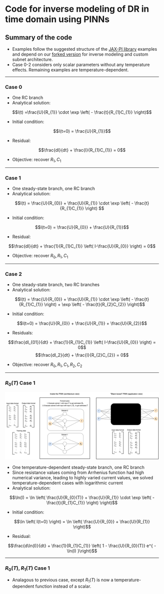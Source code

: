 # Code for inverse modeling of DR in time domain using PINNs

## Summary of the code

- Examples follow the suggested structure of the [JAX-PI library](https://github.com/PredictiveIntelligenceLab/jaxpi) examples and depend on our [forked version](https://github.com/emiresenov/jaxpi) for inverse modeling and custom subnet architecture.
- Case 0-2 considers only scalar parameters without any temperature effects. Remaining examples are temperature-dependent.

---
### Case 0

- One RC branch
- Analytical solution:
  
$$I(t) =\frac{U}{R_{1}} \cdot \exp \left( - \frac{t}{R_{1}C_{1}} \right)$$

- Initial condition:

$$I(t=0) = \frac{U}{R_{1}}$$

- Residual:

$$\frac{dI}{dt} + \frac{I}{R_{1}C_{1}} = 0$$

- Objective: recover $R_1, C_1$
---
### Case 1

- One steady-state branch, one RC branch
- Analytical solution:
  
$$I(t) = \frac{U}{R_{0}} + \frac{U}{R_{1}} \cdot \exp \left(  - \frac{t}{R_{1}C_{1}} \right) $$

- Initial condition:

$$I(t=0) = \frac{U}{R_{0}} + \frac{U}{R_{1}}$$

- Residual:

$$\frac{dI}{dt} + \frac{1}{R_{1}C_{1}} \left( I-\frac{U}{R_{0}} \right)  = 0$$

- Objective: recover $R_0, R_1, C_1$
---
### Case 2

- One steady-state branch, two RC branches
- Analytical solution:

$$I(t) = \frac{U}{R_{0}} + \frac{U}{R_{1}} \cdot \exp \left(  - \frac{t}{R_{1}C_{1}} \right) + \exp \left(  - \frac{t}{R_{2}C_{2}} \right)$$

- Initial condition:
  
$$I(t=0) = \frac{U}{R_{0}} + \frac{U}{R_{1}} + \frac{U}{R_{2}}$$

- Residuals:

$$\frac{dI_{01}}{dt} + \frac{1}{R_{1}C_{1}} \left( I-\frac{U}{R_{0}} \right)  = 0$$
$$\frac{dI_2}{dt} + \frac{I}{R_{2}C_{2}} = 0$$

- Objective: recover $R_0, R_1, C_1, R_2, C_2$
---
### $R_0(T)$ Case 1

![](doc/subnets.drawio.svg)

- One temperature-dependent steady-state branch, one RC branch
- Since resistance values coming from Arrhenius function had high numerical variance, leading to highly varied current values, we solved temperature-dependent cases with logarithmic current 
- Analytical solution:

$$\ln(I) = \ln \left( \frac{U}{R_{0}(T)} + \frac{U}{R_{1}} \cdot \exp \left( -\frac{t}{R_{1}C_{1}} \right)  \right)$$

- Initial condition:

$$\ln \left( I(t=0) \right) = \ln \left( \frac{U}{R_{0}} + \frac{U}{R_{1}} \right)$$

- Residual:

$$\frac{d\ln(I)}{dt} + \frac{1}{R_{1}C_{1}} \left( 1 - \frac{U}{R_{0}(T)} e^{ - \ln(I) }\right)$$

---
### $R_0(T), R_1(T)$ Case 1

- Analagous to previous case, except $R_1(T)$ is now a temperature-dependent function instead of a scalar.
